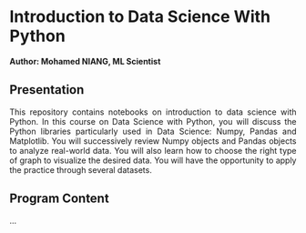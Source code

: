 # Introduction to Data Science With Python

**Author: Mohamed NIANG, ML Scientist**

## Presentation

<p align="justify"> This repository contains notebooks on introduction to data science with Python. In this course on Data Science with Python, you will discuss the Python libraries particularly used in Data Science: Numpy, Pandas and Matplotlib. You will successively review Numpy objects and Pandas objects to analyze real-world data. You will also learn how to choose the right type of graph to visualize the desired data. You will have the opportunity to apply the practice through several datasets.</p>

## Program Content

...
